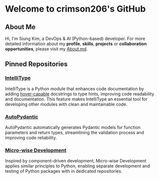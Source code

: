 # Welcome to crimson206's GitHub

## About Me

Hi, I'm Siung Kim, a DevOps & AI (Python-based) developer. For more detailed information about my **profile**, **skills**, **projects** or **collaboration opportunities**, please visit my [About.md](https://github.com/crimson206/crimson206/blob/main/About.md).

## Pinned Repositories

### [IntelliType](https://github.com/crimson206/intelli-type)
IntelliType is a Python module that enhances code documentation by adding [hover-capable](https://github.com/crimson206/intelli-type?tab=readme-ov-file#autopydantic) docstrings to type hints, improving code readability and documentation. This feature makes IntelliType an essential tool for developing other modules with clean and maintainable code.

### [AutoPydantic](https://github.com/crimson206/auto-pydantic)
AutoPydantic automatically generates Pydantic models for function parameters and return types, streamlining the validation process and improving code reliability.

### [Micro-wise Development](https://github.com/crimson206/microwise-development)
Inspired by component-driven development, Micro-wise Development applies similar principles to Python, enabling separate development and testing of Python packages with in dedicated repositories.

